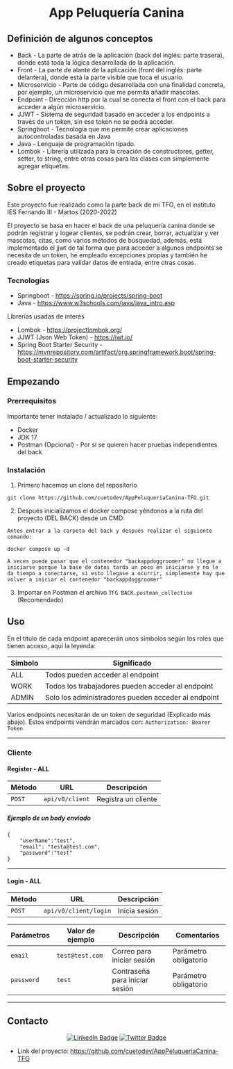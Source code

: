 <h1 align = center>App Peluquería Canina</h1>

## Definición de algunos conceptos

* Back - La parte de atrás de la aplicación (back del inglés: parte trasera), donde está toda la lógica desarrollada de la aplicación.
* Front - La parte de alante de la aplicación (front del inglés: parte delantera), donde está la parte visible que toca el usuario.
* Microservicio - Parte de código desarrollada con una finalidad concreta, por ejemplo, un microservicio que me permita añadir mascotas.
* Endpoint - Dirección http por la cual se conecta el front con el back para acceder a algún microservicio.
* JJWT - Sistema de seguridad basado en acceder a los endpoints a través de un token, sin ese token no se podrá acceder.
* Springboot - Tecnología que me permite crear aplicaciones autocontroladas basada en Java
* Java - Lenguaje de programación tipado.
* Lombok - Librería utilizada para la creación de constructores, getter, setter, to string, entre otras cosas para las clases con simplemente agregar etiquetas.

## Sobre el proyecto

Este proyecto fue realizado como la parte back de mi TFG, en el instituto IES Fernando III -  Martos (2020-2022)

El proyecto se basa en hacer el back de una peluquería canina donde se podrán registrar y logear clientes, se podrán crear, borrar, actualizar y ver mascotas, citas, como varios métodos de búsquedad, además, está implementado el jjwt de tal forma que para acceder a algunos endpoints se necesita de un token, he empleado excepciones propias y también he creado etiquetas para validar datos de entrada, entre otras cosas.

### Tecnologías

* Springboot - https://spring.io/projects/spring-boot
* Java       - https://www.w3schools.com/java/java_intro.asp

Librerías usadas de interés

* Lombok                       - https://projectlombok.org/
* JJWT (Json Web Token)        - https://jwt.io/
* Spring Boot Starter Security - https://mvnrepository.com/artifact/org.springframework.boot/spring-boot-starter-security

<!-- GETTING STARTED -->
## Empezando

### Prerrequisitos

Importante tener instalado / actualizado lo siguiente:
* Docker
* JDK 17
* Postman (Opcional) - Por si se quieren hacer pruebas independientes del back

### Instalación

1. Primero hacemos un clone del repositorio

```
git clone https://github.com/cuetodev/AppPeluqueriaCanina-TFG.git
```

2. Después inicializamos el docker compose yéndonos a la ruta del proyecto (DEL BACK) desde un CMD:

`Antes entrar a la carpeta del back y después realizar el siguiente comando:`
 ```
 docker compose up -d
 ```
 
 `A veces puede pasar que el contenedor "backappdoggroomer" no llegue a iniciarse porque la base de datos tarda un poco en iniciarse y no le da tiempo a conectarse, si esto llegase a ocurrir, simplemente hay que volver a iniciar el contenedor "backappdoggroomer"`

3. Importar en Postman el archivo `TFG BACK.postman_collection` (Recomendado)

<!-- USAGE EXAMPLES -->
## Uso

En el título de cada endpoint aparecerán unos símbolos según los roles que tienen acceso, aquí la leyenda:

|Símbolo|Significado|
|-|-|
|ALL|Todos pueden acceder al endpoint|
|WORK|Todos los trabajadores pueden acceder al endpoint|
|ADMIN|Solo los administradores pueden acceder al endpoint|

Varios endpoints necesitarán de un token de seguridad (Explicado más abajo).
Estos endpoints vendrán marcados con: `Authorization: Bearer Token`

---

### Cliente

#### Register - ALL

|Método|URL|Descripción|
|-|-|-|
|`POST`|`api/v0/client`|Registra un cliente|

##### Ejemplo de un body enviado
```
{
    "userName":"test",
    "email": "testa@test.com",
    "password":"test"
}
```

---

#### Login - ALL

|Método|URL|Descripción|
|-|-|-|
|`POST`|`api/v0/client/login`|Inicia sesión|

|Parámetros|Valor de ejemplo|Descripción|Comentarios|
|-|-|-|-|
|`email`|`test@test.com`|Correo para iniciar sesión|Parámetro obligatorio|
|`password`|`test`|Contraseña para iniciar sesión|Parámetro obligatorio|

---

<!-- CONTACT -->
## Contacto

<p align="center">
  <a href="https://www.linkedin.com/in/david-cueto-garrido-2158a2227"><img src="https://img.shields.io/badge/LinkedIn-blue?style=for-the-badge&logo=linkedin&logoColor=white" alt="LinkedIn Badge"></a>
  <a href="https://www.twitter.com/davidcueto_dev"><img src="https://img.shields.io/badge/Twitter-blue?style=for-the-badge&logo=twitter&logoColor=white" alt="Twitter Badge"></a>
</p>

* Link del proyecto: https://github.com/cuetodev/AppPeluqueriaCanina-TFG
